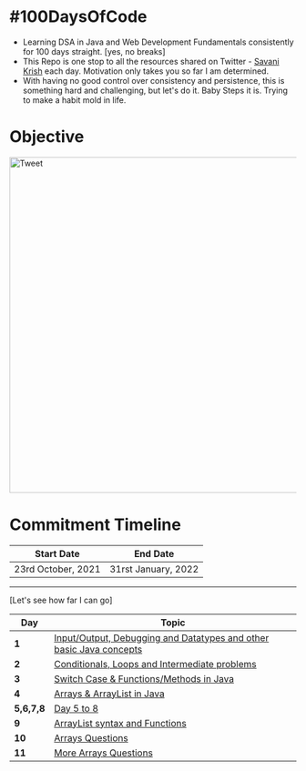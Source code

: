# #100DaysOfCode

- Learning DSA in Java and Web Development Fundamentals consistently for 100 days straight. [yes, no breaks]
- This Repo is one stop to all the resources shared on Twitter - [Savani Krish](https://twitter.com/savani_krrish) each day. Motivation only takes you so far I am determined.
- With having no good control over consistency and persistence, this is something hard and challenging, but let's do it. Baby Steps it is. Trying to make a habit mold in life.

# Objective

<img width="590" alt="Tweet" src="https://user-images.githubusercontent.com/74283604/135795369-646ea920-ec9a-48cb-ab3c-94e68fdf7359.png">


# Commitment Timeline 


| Start Date  | End Date    |
| ----------- | ----------- |
| 23rd October, 2021 | 31rst January, 2022 |

---
[Let's see how far I can go]

Day | Topic
--- | ---
**1** |  [Input/Output, Debugging and Datatypes and other basic Java concepts](/Days/Day1.md)
**2** |  [Conditionals, Loops and Intermediate problems](/Days/Day2.md)
**3** |  [Switch Case & Functions/Methods in Java](/Days/Day3.md)
**4** |  [Arrays & ArrayList in Java](/Days/Day4.md)
**5,6,7,8** |  [Day 5 to 8](/Days/Day5to8.md)
**9** |  [ArrayList syntax and Functions](/Days/Day9.md)
**10** |  [Arrays Questions](/Days/Day10.md)
**11** |  [More Arrays Questions](/Days/Day11.md)



